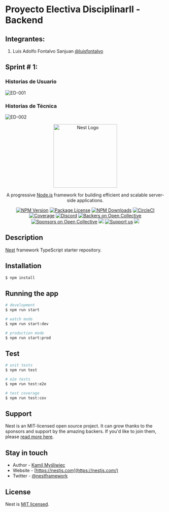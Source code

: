 # Proyecto Electiva DisciplinarII -Backend

## Integrantes:

1. Luis Adolfo Fontalvo Sanjuan [@luisfontalvo](https://github.com/luisfontalvo)

## Sprint # 1:

### Historias de Usuario

![ED-001](https://bl6pap003files.storage.live.com/y4mReTihCfqrj6YoHTiMz0lczzRXGRe42QTAS2u3vT_bpZoA94IS2swNHKSKIy8Q4rHR-yGHjW881n9CLDmgYpzqnZgWbzkkJ3pF7gdylcp_ceOPfgMT1fuMAzYi7pOQU8dnRTeVkWSzBrj7HiVyglBh-_iLfdaUSiVP4Ddy6L__AbvzX_nbbEAzFcHq0whILswFqn3cNSyapFjv2FXlfTNK1Vht7RZsha_9pXfI45V_HU?encodeFailures=1&width=747&height=611)

### Historias de Técnica

![ED-002](https://bl6pap003files.storage.live.com/y4mO8c8z-QBCqrjoXaewnWM_c4y4meJNau1y7NNspKlVsEHhxAE5MaKxMZ45-TArh-MdVQv8PK8x9sfQYOH3gMSzc6Bwv4zAcepzyTzVwCk3bS6LzItLPzLWadyynUKGIYBhdKD9kTLejoqsSmnuKg_nN9qWZeh72EO-ExjMvnfdN531Y7QZH7ruPILu43KFXERLNwpedWb3OMXDvsjw78j9meLxIliSoDXJ_EslKsSQng?encodeFailures=1&width=824&height=618)

<p align="center">
  <a href="http://nestjs.com/" target="blank"><img src="https://nestjs.com/img/logo-small.svg" width="200" alt="Nest Logo" /></a>
</p>

[circleci-image]: https://img.shields.io/circleci/build/github/nestjs/nest/master?token=abc123def456
[circleci-url]: https://circleci.com/gh/nestjs/nest

  <p align="center">A progressive <a href="http://nodejs.org" target="_blank">Node.js</a> framework for building efficient and scalable server-side applications.</p>
    <p align="center">
<a href="https://www.npmjs.com/~nestjscore" target="_blank"><img src="https://img.shields.io/npm/v/@nestjs/core.svg" alt="NPM Version" /></a>
<a href="https://www.npmjs.com/~nestjscore" target="_blank"><img src="https://img.shields.io/npm/l/@nestjs/core.svg" alt="Package License" /></a>
<a href="https://www.npmjs.com/~nestjscore" target="_blank"><img src="https://img.shields.io/npm/dm/@nestjs/common.svg" alt="NPM Downloads" /></a>
<a href="https://circleci.com/gh/nestjs/nest" target="_blank"><img src="https://img.shields.io/circleci/build/github/nestjs/nest/master" alt="CircleCI" /></a>
<a href="https://coveralls.io/github/nestjs/nest?branch=master" target="_blank"><img src="https://coveralls.io/repos/github/nestjs/nest/badge.svg?branch=master#9" alt="Coverage" /></a>
<a href="https://discord.gg/G7Qnnhy" target="_blank"><img src="https://img.shields.io/badge/discord-online-brightgreen.svg" alt="Discord"/></a>
<a href="https://opencollective.com/nest#backer" target="_blank"><img src="https://opencollective.com/nest/backers/badge.svg" alt="Backers on Open Collective" /></a>
<a href="https://opencollective.com/nest#sponsor" target="_blank"><img src="https://opencollective.com/nest/sponsors/badge.svg" alt="Sponsors on Open Collective" /></a>
  <a href="https://paypal.me/kamilmysliwiec" target="_blank"><img src="https://img.shields.io/badge/Donate-PayPal-ff3f59.svg"/></a>
    <a href="https://opencollective.com/nest#sponsor"  target="_blank"><img src="https://img.shields.io/badge/Support%20us-Open%20Collective-41B883.svg" alt="Support us"></a>
  <a href="https://twitter.com/nestframework" target="_blank"><img src="https://img.shields.io/twitter/follow/nestframework.svg?style=social&label=Follow"></a>
</p>
  <!--[![Backers on Open Collective](https://opencollective.com/nest/backers/badge.svg)](https://opencollective.com/nest#backer)
  [![Sponsors on Open Collective](https://opencollective.com/nest/sponsors/badge.svg)](https://opencollective.com/nest#sponsor)-->

## Description

[Nest](https://github.com/nestjs/nest) framework TypeScript starter repository.

## Installation

```bash
$ npm install
```

## Running the app

```bash
# development
$ npm run start

# watch mode
$ npm run start:dev

# production mode
$ npm run start:prod
```

## Test

```bash
# unit tests
$ npm run test

# e2e tests
$ npm run test:e2e

# test coverage
$ npm run test:cov
```

## Support

Nest is an MIT-licensed open source project. It can grow thanks to the sponsors and support by the amazing backers. If you'd like to join them, please [read more here](https://docs.nestjs.com/support).

## Stay in touch

- Author - [Kamil Myśliwiec](https://kamilmysliwiec.com)
- Website - [https://nestjs.com](https://nestjs.com/)
- Twitter - [@nestframework](https://twitter.com/nestframework)

## License

Nest is [MIT licensed](LICENSE).
